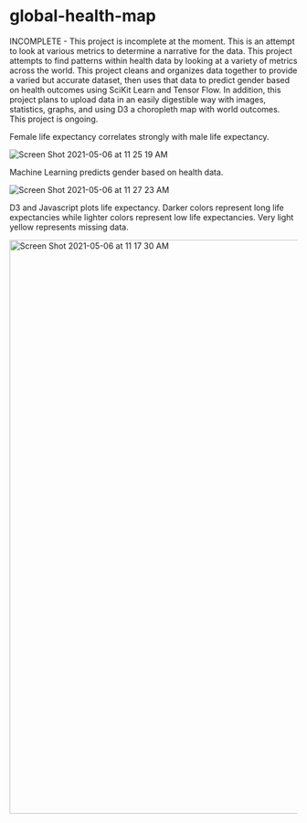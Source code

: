 # global-health-map

INCOMPLETE - This project is incomplete at the moment. This is an attempt to look at various metrics to determine a narrative for the data. This project attempts to find patterns within health data by looking at a variety of metrics across the world. This project cleans and organizes data together to provide a varied but accurate dataset, then uses that data to predict gender based on health outcomes using SciKit Learn and Tensor Flow. In addition, this project plans to upload data in an easily digestible way with images, statistics, graphs, and using D3 a choropleth map with world outcomes. This project is ongoing.


Female life expectancy correlates strongly with male life expectancy. 

![Screen Shot 2021-05-06 at 11 25 19 AM](https://user-images.githubusercontent.com/69011929/117347365-e1e4ec80-ae5d-11eb-830b-8cee5eff7457.png)

Machine Learning predicts gender based on health data.

![Screen Shot 2021-05-06 at 11 27 23 AM](https://user-images.githubusercontent.com/69011929/117347612-26708800-ae5e-11eb-89ce-de38e1c1fbc9.png)

D3 and Javascript plots life expectancy. Darker colors represent long life expectancies while lighter colors represent low life expectancies. Very light yellow represents missing data. 

<img width="1004" alt="Screen Shot 2021-05-06 at 11 17 30 AM" src="https://user-images.githubusercontent.com/69011929/117347078-7438c080-ae5d-11eb-8992-9020a5072b18.png">

